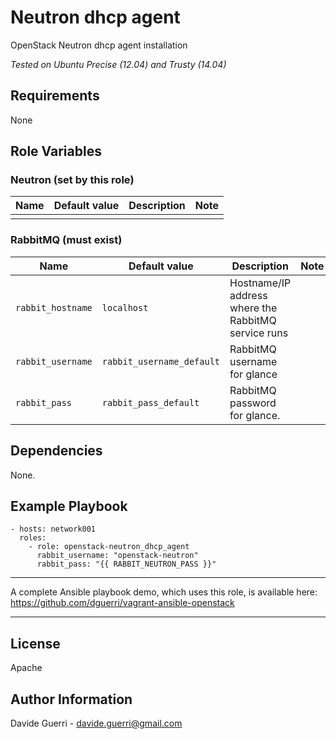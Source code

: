 Neutron dhcp agent
=========

OpenStack Neutron dhcp agent installation

_Tested on Ubuntu Precise (12.04) and Trusty (14.04)_

Requirements
------------

None

Role Variables
--------------

### Neutron (set by this role)

| Name | Default value | Description | Note |
|---   |---            |---          |---   |
|      |               |             |      |


### RabbitMQ (must exist)

| Name | Default value | Description | Note |
|---  |---  |---  |--- |
| `rabbit_hostname` | `localhost` | Hostname/IP address where the RabbitMQ service runs ||
| `rabbit_username` | `rabbit_username_default` | RabbitMQ username for glance ||
| `rabbit_pass` | `rabbit_pass_default` | RabbitMQ password for glance. ||


Dependencies
------------

None.

Example Playbook
----------------

    - hosts: network001
      roles:
        - role: openstack-neutron_dhcp_agent
          rabbit_username: "openstack-neutron"
          rabbit_pass: "{{ RABBIT_NEUTRON_PASS }}"

---

A complete Ansible playbook demo, which uses this role, is available here: <https://github.com/dguerri/vagrant-ansible-openstack>

---


License
-------

Apache

Author Information
------------------

Davide Guerri - davide.guerri@gmail.com
